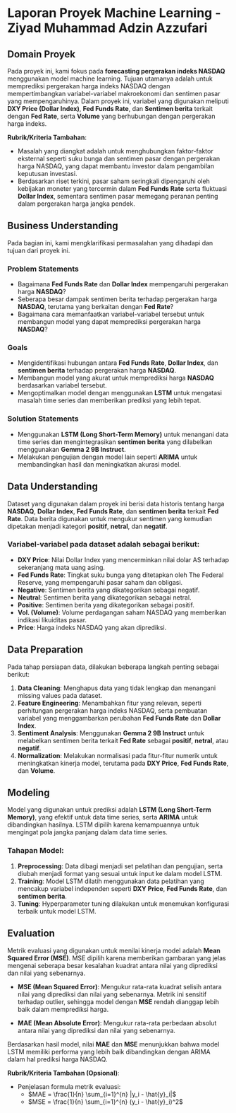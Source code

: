 # Laporan Proyek Machine Learning - Ziyad Muhammad Adzin Azzufari

## Domain Proyek

Pada proyek ini, kami fokus pada **forecasting pergerakan indeks NASDAQ** menggunakan model machine learning. Tujuan utamanya adalah untuk memprediksi pergerakan harga indeks NASDAQ dengan mempertimbangkan variabel-variabel makroekonomi dan sentimen pasar yang mempengaruhinya. Dalam proyek ini, variabel yang digunakan meliputi **DXY Price (Dollar Index)**, **Fed Funds Rate**, dan **Sentimen berita** terkait dengan **Fed Rate**, serta **Volume** yang berhubungan dengan pergerakan harga indeks.

**Rubrik/Kriteria Tambahan**:
- Masalah yang diangkat adalah untuk menghubungkan faktor-faktor eksternal seperti suku bunga dan sentimen pasar dengan pergerakan harga NASDAQ, yang dapat membantu investor dalam pengambilan keputusan investasi.
- Berdasarkan riset terkini, pasar saham seringkali dipengaruhi oleh kebijakan moneter yang tercermin dalam **Fed Funds Rate** serta fluktuasi **Dollar Index**, sementara sentimen pasar memegang peranan penting dalam pergerakan harga jangka pendek. 
## Business Understanding

Pada bagian ini, kami mengklarifikasi permasalahan yang dihadapi dan tujuan dari proyek ini.

### Problem Statements

- Bagaimana **Fed Funds Rate** dan **Dollar Index** mempengaruhi pergerakan harga **NASDAQ**?
- Seberapa besar dampak sentimen berita terhadap pergerakan harga **NASDAQ**, terutama yang berkaitan dengan **Fed Rate**?
- Bagaimana cara memanfaatkan variabel-variabel tersebut untuk membangun model yang dapat memprediksi pergerakan harga **NASDAQ**?

### Goals

- Mengidentifikasi hubungan antara **Fed Funds Rate**, **Dollar Index**, dan **sentimen berita** terhadap pergerakan harga **NASDAQ**.
- Membangun model yang akurat untuk memprediksi harga **NASDAQ** berdasarkan variabel tersebut.
- Mengoptimalkan model dengan menggunakan **LSTM** untuk mengatasi masalah time series dan memberikan prediksi yang lebih tepat.

### Solution Statements

- Menggunakan **LSTM (Long Short-Term Memory)** untuk menangani data time series dan mengintegrasikan **sentimen berita** yang dilabelkan menggunakan **Gemma 2 9B Instruct**.
- Melakukan pengujian dengan model lain seperti **ARIMA** untuk membandingkan hasil dan meningkatkan akurasi model.

## Data Understanding

Dataset yang digunakan dalam proyek ini berisi data historis tentang harga **NASDAQ**, **Dollar Index**, **Fed Funds Rate**, dan **sentimen berita** terkait **Fed Rate**. Data berita digunakan untuk mengukur sentimen yang kemudian dipetakan menjadi kategori **positif**, **netral**, dan **negatif**.

### Variabel-variabel pada dataset adalah sebagai berikut:
- **DXY Price**: Nilai Dollar Index yang mencerminkan nilai dolar AS terhadap sekeranjang mata uang asing.
- **Fed Funds Rate**: Tingkat suku bunga yang ditetapkan oleh The Federal Reserve, yang mempengaruhi pasar saham dan obligasi.
- **Negative**: Sentimen berita yang dikategorikan sebagai negatif.
- **Neutral**: Sentimen berita yang dikategorikan sebagai netral.
- **Positive**: Sentimen berita yang dikategorikan sebagai positif.
- **Vol. (Volume)**: Volume perdagangan saham NASDAQ yang memberikan indikasi likuiditas pasar.
- **Price**: Harga indeks NASDAQ yang akan diprediksi.

## Data Preparation

Pada tahap persiapan data, dilakukan beberapa langkah penting sebagai berikut:
1. **Data Cleaning**: Menghapus data yang tidak lengkap dan menangani missing values pada dataset.
2. **Feature Engineering**: Menambahkan fitur yang relevan, seperti perhitungan pergerakan harga indeks NASDAQ, serta pembuatan variabel yang menggambarkan perubahan **Fed Funds Rate** dan **Dollar Index**.
3. **Sentiment Analysis**: Menggunakan **Gemma 2 9B Instruct** untuk melabelkan sentimen berita terkait **Fed Rate** sebagai **positif**, **netral**, atau **negatif**.
4. **Normalization**: Melakukan normalisasi pada fitur-fitur numerik untuk meningkatkan kinerja model, terutama pada **DXY Price**, **Fed Funds Rate**, dan **Volume**.

## Modeling

Model yang digunakan untuk prediksi adalah **LSTM (Long Short-Term Memory)**, yang efektif untuk data time series, serta **ARIMA** untuk dibandingkan hasilnya. LSTM dipilih karena kemampuannya untuk mengingat pola jangka panjang dalam data time series.

### Tahapan Model:
1. **Preprocessing**: Data dibagi menjadi set pelatihan dan pengujian, serta diubah menjadi format yang sesuai untuk input ke dalam model LSTM.
2. **Training**: Model LSTM dilatih menggunakan data pelatihan yang mencakup variabel independen seperti **DXY Price**, **Fed Funds Rate**, dan **sentimen berita**.
3. **Tuning**: Hyperparameter tuning dilakukan untuk menemukan konfigurasi terbaik untuk model LSTM.

## Evaluation

Metrik evaluasi yang digunakan untuk menilai kinerja model adalah **Mean Squared Error (MSE)**. MSE dipilih karena memberikan gambaran yang jelas mengenai seberapa besar kesalahan kuadrat antara nilai yang diprediksi dan nilai yang sebenarnya.

- **MSE (Mean Squared Error)**: Mengukur rata-rata kuadrat selisih antara nilai yang diprediksi dan nilai yang sebenarnya. Metrik ini sensitif terhadap outlier, sehingga model dengan **MSE** rendah dianggap lebih baik dalam memprediksi harga.

- **MAE (Mean Absolute Error)**: Mengukur rata-rata perbedaan absolut antara nilai yang diprediksi dan nilai yang sebenarnya.

Berdasarkan hasil model, nilai **MAE** dan **MSE** menunjukkan bahwa model LSTM memiliki performa yang lebih baik dibandingkan dengan ARIMA dalam hal prediksi harga NASDAQ.

**Rubrik/Kriteria Tambahan (Opsional)**:
- Penjelasan formula metrik evaluasi:
  - $MAE = \frac{1}{n} \sum_{i=1}^{n} |y_i - \hat{y}_i|$
  - $MSE = \frac{1}{n} \sum_{i=1}^{n} (y_i - \hat{y}_i)^2$
